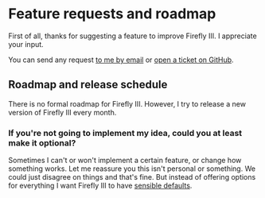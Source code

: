 # Feature requests and roadmap

First of all, thanks for suggesting a feature to improve Firefly III. I appreciate your input.

You can send any request [to me by email](mailto:james@firefly-iii.org) or [open a ticket on GitHub](https://github.com/firefly-iii/firefly-iii/issues).

## Roadmap and release schedule

There is no formal roadmap for Firefly III. However, I try to release a new version of Firefly III every month.

### If you're not going to implement my idea, could you at least make it optional?

Sometimes I can't or won't implement a certain feature, or change how something works. Let me reassure you this isn't personal or something. We could just disagree on things and that's fine. But instead of offering options for everything I want Firefly III to have [sensible defaults](https://en.wikipedia.org/wiki/Convention_over_configuration).
